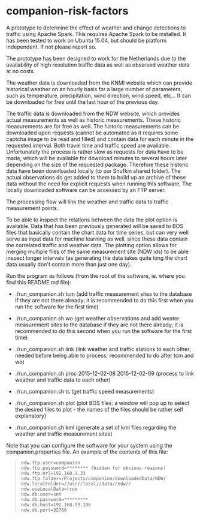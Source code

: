 # companion-risk-factors

A prototype to determine the effect of weather and change detections to traffic using Apache Spark. This requires Apache Spark to be installed. It has been tested to work on Ubuntu 15.04, but should be platform independent. If not please report so.

The prototype has been designed to work for the Netherlands due to the availability of high resolution traffic data as well as observed weather data at no costs.

The weather data is downloaded from the KNMI website which can provide historical weather on an hourly basis for a large number of parameters, such as temperature, precipitation, wind direction, wind speed, etc... It can be downloaded for free until the last hour of the previous day. 

The traffic data is downloaded from the NDW website, which provides actual measurements as well as historic measurements. These historic measurements are for free as well. The historic measurements can be downloaded upon requests (cannot be automated as it requires some captcha image to be read and filled) and contain data for each minute in the requested interval. Both travel time and traffic speed are available.  
Unfortunately the process is rather slow as requests for data have to be made, which will be available for download minutes to several hours later depending on the size of the requested package. Therefore these historic data have been downloaded locally (to our Snufkin shared folder). The actual observations do get added to them to build up an archive of these data without the need for explicit requests when running this software. The locally downloaded software can be accessed by an FTP server.

The processing flow will link the weather and traffic data to traffic measurement points. 

To be able to inspect the relations between the data the plot option is available. Data that has been previously generated will be saved to BOS files that basically contain the chart data for time series, but can very well serve as input data for machine learning as well, since these data contain the correlated traffic and weather data. The plotting option allows for merging multiple files of the same measurement site (NDW ids) to be able inspect longer intervals (as generating the data takes quite long the chart data usually don't contain more than just one day).

Run the program as follows (from the root of the software, ie. where you find this README.md file):

* ./run_companion.sh tcm (add traffic measurement sites to the database if they are not there already; it is recommended to do this first when you run the software for the first time)

* ./run_companion.sh wo (get weather observations and add weater measurement sites to the database if they are not there already; it is recommended to do this second when you run the software for the first time)

* ./run_companion.sh link (link weather and traffic stations to each other; needed before being able to process; recommended to do after tcm and wo)

* ./run_companion.sh proc 2015-12-02-08 2015-12-02-09 (process to link weather and traffic data to each other)

* ./run_companion.sh ts (get traffic speed measurements)

* ./run_companion.sh plot  (plot BOS files: a window will pop up to select the desired files to plot - the names of the files should be rather self explanatory)

* ./run_companion.sh kml (generate a set of kml files regarding the weather and traffic measurement sites)


Note that you can configure the software for your system using the companion.properties file. An example of the contents of this file:
> `ndw.ftp.user=companion`<br>
> `ndw.ftp.password=******** (hidden for obvious reasons)`<br>
> `ndw.ftp.url=192.168.1.33`<br>
> `ndw.ftp.folder=/Projects/companion/downloadedData/NDW/`<br>
> `ndw.localFolder=//usr//local//data//ndw//`<br>
> `ndw.useLocalData=true`<br>
> `ndw.db.user=snt`<br>
> `ndw.db.password=*********`<br>
> `ndw.db.host=192.168.99.100`<br>
> `ndw.db.port=32768`<br>
